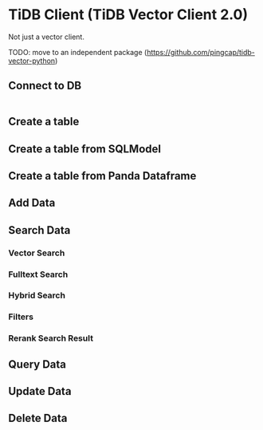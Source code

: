 # TiDB Client (TiDB Vector Client 2.0)

Not just a vector client.

TODO: move to an independent package (https://github.com/pingcap/tidb-vector-python)

## Connect to DB

```azure

```

## Create a table

## Create a table from SQLModel

## Create a table from Panda Dataframe

## Add Data


## Search Data

### Vector Search


### Fulltext Search


### Hybrid Search


### Filters


### Rerank Search Result


## Query Data

## Update Data

## Delete Data




